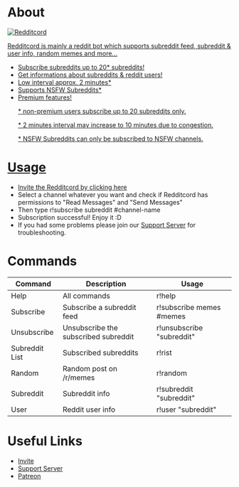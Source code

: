 <div class="content">
    <h1>About</h1>
    <p><a href="https://top.gg/bot/801805025424179230">
    <img src="https://top.gg/api/widget/801805025424179230.svg" alt="Redditcord" /></p>
    <p>Redditcord is mainly a reddit bot which supports subreddit feed, subreddit & user info, random memes and more...</p>
    <ul>
        <li>Subscribe subreddits up to 20* subreddits!</li>
        <li>Get informations about subreddits & reddit users!</li>
        <li>Low interval approx. 2 minutes*</li>
        <li>Supports NSFW Subreddits*</li>
        <li>Premium features!</li>
        <p>* non-premium users subscribe up to 20 subreddits only.</p>
        <p>* 2 minutes interval may increase to 10 minutes due to congestion.</p>
      	<p>* NSFW Subreddits can only be subscribed to NSFW channels.</p>
    </ul>
    <h1>Usage</h1>
    <ul>
        <li>Invite the Redditcord by clicking <a href="https://discord.com/oauth2/authorize?client_id=801805025424179230&scope=bot&response_type=code&redirect_uri=https%3A%2F%2Fdiscord.gg%2FkBcxMga&permissions=52224" class="">here</a></li>
        <li>Select a channel whatever you want and check if Redditcord has permissions to "Read Messages" and "Send Messages"</li>
        <li>Then type r!subscribe subreddit #channel-name</li>
        <li>Subscription successful! Enjoy it :D</li>
        <li>If you had some problems please join our <a href="">Support Server</a> for troubleshooting.</li>
    </ul>
    <h1>Commands</h1>
    <div>
        <table>
        <thead>
        <tr>
        <th>Command</th>
        <th>Description</th>
        <th>Usage</th>
        </tr>
        </thead>
        <tbody>
        <tr>
            <td>Help</td>
            <td>All commands</td>
            <td>r!help</td>
        </tr>
        <tr>
            <td>Subscribe</td>
            <td>Subscribe a subreddit feed</td>
            <td>r!subscribe memes #memes</td>
        </tr>
        <tr>
            <td>Unsubscribe</td>
            <td>Unsubscribe the subscribed subreddit</td>
            <td>r!unsubscribe "subreddit"</td>
        </tr>
        <tr>
            <td>Subreddit List</td>
            <td>Subscribed subreddits</td>
            <td>r!rist</td>
        </tr>
        <tr>
            <td>Random</td>
            <td>Random post on /r/memes</td>
            <td>r!random</td>
        </tr>
        <tr>
            <td>Subreddit</td>
            <td>Subreddit info</td>
            <td>r!subreddit "subreddit"</td>
        </tr>
        <tr>
            <td>User</td>
            <td>Reddit user info</td>
            <td>r!user "subreddit"</td>
        </tr>
        </tbody>
        </table>
        </div>
    <h1>Useful Links</h1>
    <ul>
        <li><a href="https://discord.com/oauth2/authorize?client_id=801805025424179230&scope=bot&response_type=code&redirect_uri=https%3A%2F%2Fdiscord.gg%2FkBcxMga&permissions=52224">Invite</a></li>
        <li><a href="https://discord.gg/kBcxMga">Support Server</a></li>
        <li><a href="https://patreon.com/redditcord">Patreon</a></li>
    </ul>
</div>
